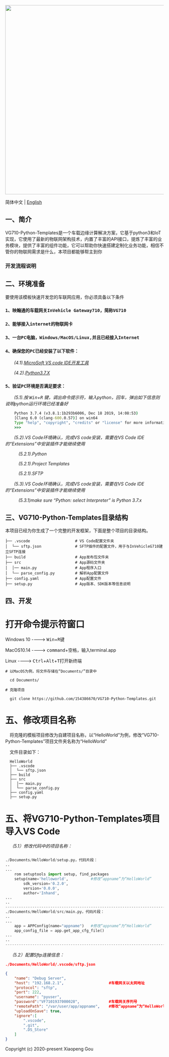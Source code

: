 <p align="center">
  <img width="600" src="https://www.inhandnetworks.com/upload/image/201904/28/0300230504.jpg">
</p>


简体中文 | [English](./README.md)

## 一、简介

VG710-Python-Templates是一个车载边缘计算解决方案，它基于python3和IoT实现，它使用了最新的物联网架构技术，内置了丰富的API接口，提炼了丰富的业务模块，提供了丰富的组件功能，它可以帮助你快速搭建定制化业务功能，相信不管你的物联网需求是什么，本项目都能够帮主到你

### 开发流程说明


## 二、环境准备

要使用该模板快速开发您的车联网应用，你必须具备以下条件

### `1、映翰通的车载网关InVehicle Gateway710，简称VG710`

### `2、能够接入internet的物联网卡`

### `3、一台PC电脑，Windows/MacOS/Linux,并且已经接入Internet`

### `4、确保您的PC已经安装了以下软件：`

&emsp;&emsp;*(4.1).[MicroSoft VS code IDE开发工具](https://code.visualstudio.com/Download/)*

&emsp;&emsp;*(4.2).[Python3.7.X](https://www.python.org/downloads/)*

### `5、验证PC环境是否满足要求：`

&emsp;&emsp;*(5.1).按 <kbd>Win</kbd>+<kbd>R</kbd> 键，调出命令提示符，输入python，回车，弹出如下信息则说明python运行环境已经准备好*

```cmd
    Python 3.7.4 (v3.8.1:1b293b6006, Dec 18 2019, 14:08:53)
    [Clang 6.0 (clang-600.0.57)] on win64
    Type "help", "copyright", "credits" or "license" for more information.
    >>>
```

&emsp;&emsp;*(5.2).VS Code环境确认，完成VS code安装，需要在VS Code IDE的“Extensions”中安装插件才能继续使用*

&emsp;&emsp;&emsp;*(5.2.1).Python*

&emsp;&emsp;&emsp;*(5.2.1).Project Templates*

&emsp;&emsp;&emsp;*(5.2.1).SFTP*

&emsp;&emsp;*(5.3).VS Code环境确认，完成VS code安装，需要在VS Code IDE的“Extensions”中安装插件才能继续使用*

&emsp;&emsp;&emsp;*(5.3.1)make sure “Python: select Interpreter” is Python 3.7.x*



## 三、VG710-Python-Templates目录结构

本项目已经为你生成了一个完整的开发框架，下面是整个项目的目录结构。
```
├── .vscode                    # VS Code配置文件夹
│  └── sftp.json               # SFTP插件的配置文件，用于与InVehicleG710建立SFTP连接
├── build                      # App发布包文件夹
├── src                        # App源码文件夹
│  │── main.py                 # App程序入口
│  └── parse_config.py         # 解析App配置文件
├── config.yaml                # App配置文件
├── setup.py                   # App版本、SDK版本等信息说明
```



## 四、开发


# 打开命令提示符窗口

  Windows 10 ----> <kbd>Win</kbd>+<kbd>R</kbd>键

  MacOS10.14 ----> <kbd>command</kbd>+<kbd>空格</kbd>，输入terminal.app

  Linux      ----> <kbd>Ctrl</kbd>+<kbd>Alt</kbd>+<kbd>T</kbd>打开新终端


```
# 以MacOS为例，将文件存储在“Documents/”目录中

  cd Documents/

# 克隆项目

  git clone https://github.com/154386670/VG710-Python-Templates.git

```

# 五、修改项目名称

&emsp;将克隆的模板项目修改为自建项目名称，以“HelloWorld”为例，修改“VG710-Python-Templates”项目文件夹名称为“HelloWorld”

&emsp;文件目录如下：
```
  HelloWorld
  ├── .vscode
  │  └── sftp.json
  ├── build
  ├── src
  │  │── main.py
  │  └── parse_config.py
  ├── config.yaml
  ├── setup.py
```

# 五、将VG710-Python-Templates项目导入VS Code

&emsp;*（5.1）修改代码中的项目名称：*
```python

./Documents/HelloWorld/setup.py，代码片段：
..
...
    rom setuptools import setup, find_packages
    setup(name='helloworld',          #修改“appname”为“HelloWorld”
        sdk_version='0.2.0',
        version='0.0.0',
        author='Inhand',
...
..
---------------------------------------------------------------------------
./Documents/HelloWorld/src/main.py，代码片段：
..
...
    app = APPConfig(name="appname")   #修改“appname”为“HelloWorld”
    app_config_file = app.get_app_cfg_file()
...
..
---------------------------------------------------------------------------

```
&emsp;*（5.2）配置Sftp连接信息：*


```json
./Documents/HelloWorld/.vscode/sftp.json

{
    "name": "Debug Server",
    "host": "192.168.2.1",                    #车载网关以太网地址
    "protocol": "sftp",
    "port": 222,
    "username": "pyuser",
    "password":"VF7101937000028",             #车载网关序列号
    "remotePath": "/var/user/app/appname",    #修改“appname”为“HelloWorld”
    "uploadOnSave": true,
    "ignore":[
        ".vscode",
        ".git",
        ".DS_Store"
    ]
}
```



Copyright (c) 2020-present Xiaopeng Gou
